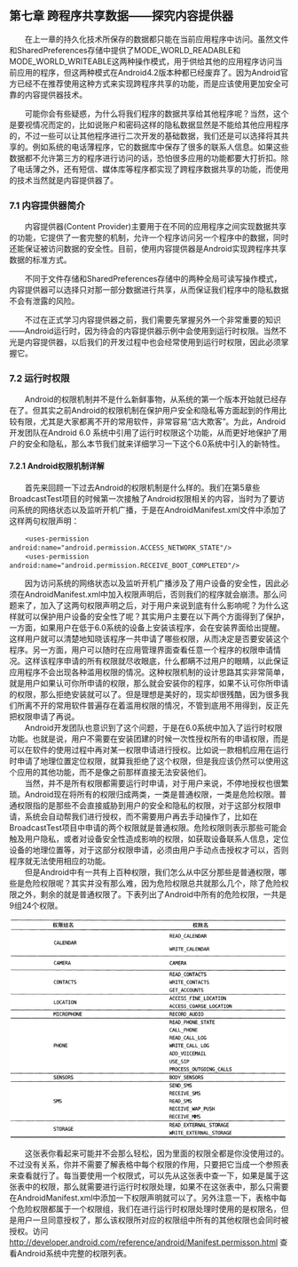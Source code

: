## 第七章 跨程序共享数据——探究内容提供器

&emsp;&emsp;在上一章的持久化技术所保存的数据都只能在当前应用程序中访问。虽然文件和SharedPreferences存储中提供了MODE_WORLD_READABLE和MODE_WORLD_WRITEABLE这两种操作模式，用于供给其他的应用程序访问当前应用的程序，但这两种模式在Android4.2版本种都已经废弃了。因为Android官方已经不在推荐使用这种方式来实现跨程序共享的功能，而是应该使用更加安全可靠的内容提供器技术。

&emsp;&emsp;可能你会有些疑惑，为什么将我们程序的数据共享给其他程序呢？当然，这个是要视情况而定的，比如说账户和密码这样的隐私数据显然是不能给其他应用程序的，不过一些可以让其他程序进行二次开发的基础数据，我们还是可以选择将其共享的。例如系统的电话薄程序，它的数据库中保存了很多的联系人信息。如果这些数据都不允许第三方的程序进行访问的话，恐怕很多应用的功能都要大打折扣。除了电话薄之外，还有短信、媒体库等程序都实现了跨程序数据共享的功能，而使用的技术当然就是内容提供器了。

### 7.1 内容提供器简介

&emsp;&emsp;内容提供器(Content Provider)主要用于在不同的应用程序之间实现数据共享的功能，它提供了一套完整的机制，允许一个程序访问另一个程序中的数据，同时还能保证被访问数据的安全性。目前，使用内容提供器是Android实现跨程序共享数据的标准方式。

&emsp;&emsp;不同于文件存储和SharedPreferences存储中的两种全局可读写操作模式，内容提供器可以选择只对那一部分数据进行共享，从而保证我们程序中的隐私数据不会有泄露的风险。

&emsp;&emsp;不过在正式学习内容提供器之前，我们需要先掌握另外一个非常重要的知识——Android运行时，因为待会的内容提供器示例中会使用到运行时权限。当然不光是内容提供器，以后我们的开发过程中也会经常使用到运行时权限，因此必须掌握它。

### 7.2 运行时权限

&emsp;&emsp;Android的权限机制并不是什么新鲜事物，从系统的第一个版本开始就已经存在了。但其实之前Android的权限机制在保护用户安全和隐私等方面起到的作用比较有限，尤其是大家都离不开的常用软件，非常容易“店大欺客”。为此，Android开发团队在Android 6.0 系统中引用了运行时权限这个功能，从而更好地保护了用户的安全和隐私，那么本节我们就来详细学习一下这个6.0系统中引入的新特性。

#### 7.2.1 Android权限机制详解

&emsp;&emsp;首先来回顾一下过去Android的权限机制是什么样的。我们在第5章些BroadcastTest项目的时候第一次接触了Android权限相关的内容，当时为了要访问系统的网络状态以及监听开机广播，于是在AndroidManifest.xml文件中添加了这样两句权限声明：

```
    <uses-permission android:name="android.permission.ACCESS_NETWORK_STATE"/>
    <uses-permission android:name="android.permission.RECEIVE_BOOT_COMPLETED"/>
```

&emsp;&emsp;因为访问系统的网络状态以及监听开机广播涉及了用户设备的安全性，因此必须在AndroidManifest.xml中加入权限声明后，否则我们的程序就会崩溃。那么问题来了，加入了这两句权限声明之后，对于用户来说到底有什么影响呢？为什么这样就可以保护用户设备的安全性了呢？其实用户主要在以下两个方面得到了保护，一方面，如果用户在低于6.0系统的设备上安装该程序，会在安装界面给出提醒。这样用户就可以清楚地知晓该程序一共申请了哪些权限，从而决定是否要安装这个程序。另一方面，用户可以随时在应用管理界面查看任意一个程序的权限申请情况。这样该程序申请的所有权限就尽收眼底，什么都瞒不过用户的眼睛，以此保证应用程序不会出现各种滥用权限的情况。这种权限机制的设计思路其实非常简单，就是用户如果认可你所申请的权限，那么就会安装你的程序，如果不认可你所申请的权限，那么拒绝安装就可以了。但是理想是美好的，现实却很残酷，因为很多我们所离不开的常用软件普遍存在着滥用权限的情况，不管到底用不用得到，反正先把权限申请了再说。  
&emsp;&emsp;Android开发团队也意识到了这个问题，于是在6.0系统中加入了运行时权限功能。也就是说，用户不需要在安装团建的时候一次性授权所有的申请权限，而是可以在软件的使用过程中再对某一权限申请进行授权。比如说一款相机应用在运行时申请了地理位置定位权限，就算我拒绝了这个权限，但是我应该仍然可以使用这个应用的其他功能，而不是像之前那样直接无法安装他们。  
&emsp;&emsp;当然，并不是所有权限都需要运行时申请，对于用户来说，不停地授权也很繁琐。Android现在将所有的权限归成两类，一类是普通权限，一类是危险权限。普通权限指的是那些不会直接威胁到用户的安全和隐私的权限，对于这部分权限申请，系统会自动帮我们进行授权，而不需要用户再去手动操作了，比如在BroadcastTest项目中申请的两个权限就是普通权限。危险权限则表示那些可能会触及用户隐私，或者对设备安全性造成影响的权限，如获取设备联系人信息，定位设备的地理位置等，对于这部分权限申请，必须由用户手动点击授权才可以，否则程序就无法使用相应的功能。  
&emsp;&emsp;但是Android中有一共有上百种权限，我们怎么从中区分那些是普通权限，哪些是危险权限呢？其实并没有那么难，因为危险权限总共就那么几个，除了危险权限之外，剩余的就是普通权限了。下表列出了Android中所有的危险权限，一共是9组24个权限。

![img.png](img.png)

&emsp;&emsp;这张表你看起来可能并不会那么轻松，因为里面的权限全都是你没使用过的。不过没有关系，你并不需要了解表格中每个权限的作用，只要把它当成一个参照表来查看就行了。每当要使用一个权限式，可以先从这张表中查一下，如果是属于这张表中的权限，那么就需要进行运行时权限处理，如果不在这张表中，那么只需要在AndroidManifest.xml中添加一下权限声明就可以了。另外注意一下，表格中每个危险权限都属于一个权限组，我们在进行运行时权限处理时使用的是权限名，但是用户一旦同意授权了，那么该权限所对应的权限组中所有的其他权限也会同时被授权。访问 http://developer.android.com/reference/android/Manifest.permisson.html 查看Android系统中完整的权限列表。